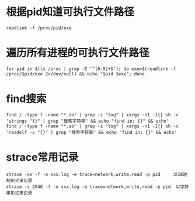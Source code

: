 # 根据pid知道可执行文件路径
```readlink -f /proc/pid/exe```

# 遍历所有进程的可执行文件路径
```for pid in $(ls /proc | grep -E '^[0-9]+$'); do exe=$(readlink -f /proc/$pid/exe 2>/dev/null) && echo "$pid $exe"; done```

# find搜索
```
find / -type f -name "*.so" | grep -i "log" | xargs -n1 -I{} sh -c 'strings "{}" | grep "搜索字符串" && echo "find in: {}" && echo'
find / -type f -name "*.so" | grep -i "log" | xargs -n1 -I{} sh -c 'readelf -s "{}" | grep "搜索字符串" && echo "find in: {}" && echo'
```

# strace常用记录
```
strace -xx -f -o xxx.log -e trace=network,write,read -p pid     以16进制形式来记录
strace -s 2048 -f -o xxx.log -e trace=network,write,read -p pid  以字符串形式来记录
```


